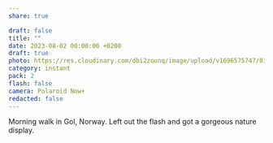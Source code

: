 ```yaml
---
share: true

draft: false
title: ""
date: 2023-08-02 00:00:00 +0200
draft: true
photo: https://res.cloudinary.com/dbi2zounq/image/upload/v1696575747/011_iyvbja.jpg
category: instant
pack: 2
flash: false
camera: Polaroid Now+
redacted: false
---
```


Morning walk in Gol, Norway. Left out the flash and got a gorgeous nature display.
